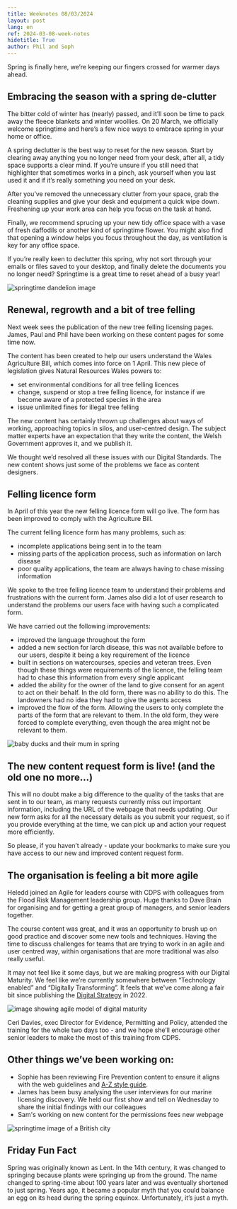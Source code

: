 ```yaml
---
title: Weeknotes 08/03/2024
layout: post
lang: en
ref: 2024-03-08-week-notes
hidetitle: True
author: Phil and Soph
---
```


Spring is finally here, we’re keeping our fingers crossed for warmer days ahead.

## Embracing the season with a spring de-clutter

The bitter cold of winter has (nearly) passed, and it’ll soon be time to pack away the fleece blankets and winter woollies. On 20 March, we officially welcome springtime and here’s a few nice ways to embrace spring in your home or office. 

A spring declutter is the best way to reset for the new season. Start by clearing away anything you no longer need from your desk, after all, a tidy space supports a clear mind. If you’re unsure if you still need that highlighter that sometimes works in a pinch, ask yourself when you last used it and if it’s really something you need on your desk. 

After you’ve removed the unnecessary clutter from your space, grab the cleaning supplies and give your desk and equipment a quick wipe down. Freshening up your work area can help you focus on the task at hand. 

Finally, we recommend sprucing up your new tidy office space with a vase of fresh daffodils or another kind of springtime flower. You might also find that opening a window helps you focus throughout the day, as ventilation is key for any office space.

If you’re really keen to declutter this spring, why not sort through your emails or files saved to your desktop, and finally delete the documents you no longer need? Springtime is a great time to reset ahead of a busy year!

![springtime dandelion image](https://github.com/nrw-digital/week-notes/blob/8f61e776ec62345d71ee27d47af695141d2581c9/images/dandelion-463928_1280.jpg?raw=true) 

## Renewal, regrowth and a bit of tree felling

Next week sees the publication of the new tree felling licensing pages. James, Paul and Phil have been working on these content pages for some time now.

The content has been created to help our users understand the Wales Agriculture Bill, which comes into force on 1 April. This new piece of legislation gives Natural Resources Wales powers to:

+ set environmental conditions for all tree felling licences
+ change, suspend or stop a tree felling licence, for instance if we become aware of a protected species in the area 
+ issue unlimited fines for illegal tree felling
 
The new content has certainly thrown up challenges about ways of working, approaching topics in silos, and user-centred design. The subject matter experts have an expectation that they write the content, the Welsh Government approves it, and we publish it. 

We thought we’d resolved all these issues with our Digital Standards. The new content shows just some of the problems we face as content designers.

## Felling licence form

In April of this year the new felling licence form will go live. The form has been improved to comply with the Agriculture Bill.

The current felling licence form has many problems, such as:

+ incomplete applications being sent in to the team
+ missing parts of the application process, such as information on larch disease
+ poor quality applications, the team are always having to chase missing information

We spoke to the tree felling licence team to understand their problems and frustrations with the current form. James also did a lot of user research to understand the problems our users face with having such a complicated form.

We have carried out the following improvements:

+ improved the language throughout the form
+ added a new section for larch disease, this was not available before to our users, despite it being a key requirement of the licence 
+ built in sections on watercourses, species and veteran trees. Even though these things were requirements of the licence, the felling team had to chase this information from every single applicant 
+ added the ability for the owner of the land to give consent for an agent to act on their behalf. In the old form, there was no ability to do this. The landowners had no idea they had to give the agents access
+ improved the flow of the form. Allowing the users to only complete the parts of the form that are relevant to them. In the old form, they were forced to complete everything, even though the area might not be relevant to them.

![baby ducks and their mum in spring](https://github.com/nrw-digital/week-notes/blob/8f61e776ec62345d71ee27d47af695141d2581c9/images/canada-goose-5141736_1280.jpg?raw=true) 

## The new content request form is live! (and the old one no more…)

This will no doubt make a big difference to the quality of the tasks that are sent in to our team, as many requests currently miss out important information, including the URL of the webpage that needs updating. Our new form asks for all the necessary details as you submit your request, so if you provide everything at the time, we can pick up and action your request more efficiently.

So please, if you haven’t already - update your bookmarks to make sure you have access to our new and improved content request form.

## The organisation is feeling a bit more agile

Heledd joined an Agile for leaders course with CDPS with colleagues from the Flood Risk Management leadership group. Huge thanks to Dave Brain for organising and for getting a great group of managers, and senior leaders together. 

The course content was great, and it was an opportunity to brush up on good practice and discover some new tools and techniques. Having the time to discuss challenges for teams that are trying to work in an agile and user centred way, within organisations that are more traditional was also really useful. 

It may not feel like it some days, but we are making progress with our Digital Maturity. We feel like we’re currently somewhere between “Technology enabled” and “Digitally Transforming”.  It feels that we've come along a fair bit since publishing the [Digital Strategy](https://naturalresources.wales/about-us/what-we-do/strategies-and-plans/digital-strategy-for-natural-resources-wales-2022-25/?lang=en) in 2022.

![image showing agile model of digital maturity](https://github.com/nrw-digital/week-notes/blob/39c8d547e5002c331eb38b4faf7ed8b8af3df652/images/AGILE.png?raw=true) 

Ceri Davies, exec Director for Evidence, Permitting and Policy, attended the training for the whole two days too - and we hope she’ll encourage other senior leaders to make the most of this training from CDPS.

## Other things we’ve been working on:

+ Sophie has been reviewing Fire Prevention content to ensure it aligns with the web guidelines and [A-Z style guide](https://naturalresources.wales/footer-links/a-z-style-guide/?lang=en#D_Top).
+ James has been busy analysing the user interviews for our marine licensing discovery. We held our first show and tell on Wednesday to share the initial findings with our colleagues
+ Sam's working on new content for the permissions fees new webpage

![springtime image of a British city](https://github.com/nrw-digital/week-notes/blob/8f61e776ec62345d71ee27d47af695141d2581c9/images/ceclie-park-6209680_1280.jpg?raw=true) 


## Friday Fun Fact

Spring was originally known as Lent. In the 14th century, it was changed to springing because plants were springing up from the ground. The name changed to spring-time about 100 years later and was eventually shortened to just spring. Years ago, it became a popular myth that you could balance an egg on its head during the spring equinox. Unfortunately, it’s just a myth.
